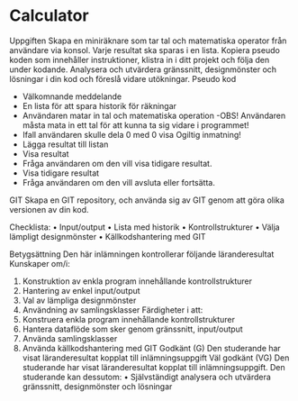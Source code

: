 # Calculator
Uppgiften
Skapa en miniräknare som tar tal och matematiska operator från användare via konsol. Varje
resultat ska sparas i en lista. Kopiera pseudo koden som innehåller instruktioner, klistra in i ditt
projekt och följa den under kodande. Analysera och utvärdera gränssnitt, designmönster och
lösningar i din kod och föreslå vidare utökningar.
Pseudo kod
- Välkomnande meddelande
- En lista för att spara historik för räkningar
- Användaren matar in tal och matematiska operation
-OBS! Användaren måsta mata in ett tal för att kunna ta sig vidare i programmet!
- Ifall användaren skulle dela 0 med 0 visa Ogiltig inmatning!
- Lägga resultat till listan
- Visa resultat
- Fråga användaren om den vill visa tidigare resultat.
- Visa tidigare resultat
- Fråga användaren om den vill avsluta eller fortsätta.

GIT
Skapa en GIT repository, och använda sig av GIT genom att göra olika versionen av din kod.

Checklista:
• Input/output
• Lista med historik
• Kontrollstrukturer
• Välja lämpligt designmönster
• Källkodshantering med GIT


Betygsättning
Den här inlämningen kontrollerar följande läranderesultat
Kunskaper om/i:
1. Konstruktion av enkla program innehållande kontrollstrukturer
2. Hantering av enkel input/output
3. Val av lämpliga designmönster
4. Användning av samlingsklasser
Färdigheter i att:
5. Konstruera enkla program innehållande kontrollstrukturer
6. Hantera dataflöde som sker genom gränssnitt, input/output
7. Använda samlingsklasser
8. Använda källkodshantering med GIT
Godkänt (G)
Den studerande har visat läranderesultat kopplat till inlämningsuppgift
Väl godkänt (VG)
Den studerande har visat läranderesultat kopplat till inlämningsuppgift. Den studerande kan
dessutom:
• Självständigt analysera och utvärdera gränssnitt, designmönster och lösningar

